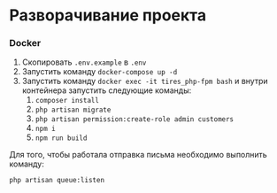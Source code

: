 # Разворачивание проекта

### Docker

1. Скопировать `.env.example` в `.env`
2. Запустить команду `docker-compose up -d`
3. Запустить команду `docker exec -it tires_php-fpm bash` и внутри контейнера запустить следующие команды:
   1. `composer install`
   2. `php artisan migrate`
   3. `php artisan permission:create-role admin customers`
   4. `npm i`
   5. `npm run build`

Для того, чтобы работала отправка письма необходимо выполнить команду:

```
php artisan queue:listen
```
